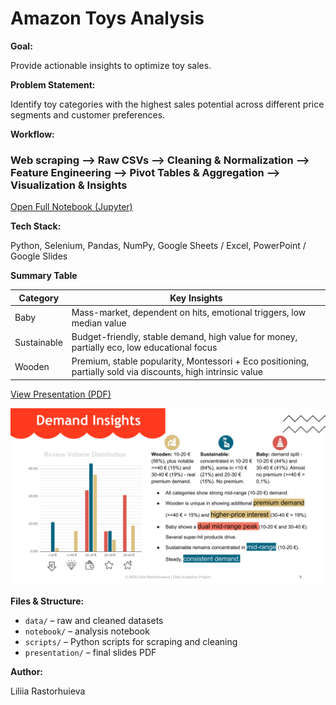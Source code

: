 # Amazon Toys Analysis  
  
**Goal:**  
  
Provide actionable insights to optimize toy sales.  

**Problem Statement:**    
  
Identify toy categories with the highest sales potential across different price segments and customer preferences.
  
**Workflow:**  
  
### Web scraping **-->** Raw CSVs **-->** Cleaning & Normalization **-->** Feature Engineering **-->** Pivot Tables & Aggregation **-->** Visualization & Insights  
[Open Full Notebook (Jupyter)](notebook/amazon_toy_market_analysis.ipynb)
  
**Tech Stack:**  
  
Python, Selenium, Pandas, NumPy, Google Sheets / Excel, PowerPoint / Google Slides  
  
**Summary Table**  
  
| Category    | Key Insights                                                                 |
|------------|-----------------------------------------------------------------------------|
| Baby       | Mass-market, dependent on hits, emotional triggers, low median value        |
| Sustainable| Budget-friendly, stable demand, high value for money, partially eco, low educational focus |
| Wooden     | Premium, stable popularity, Montessori + Eco positioning, partially sold via discounts, high intrinsic value |  
  
[View Presentation (PDF)](presentation/Amazon_toy_analysis_2025.pdf)  

![Project Slide](presentation/Amazon_toy_analysis_2025.png)  
  
**Files & Structure:**  
  
- `data/` – raw and cleaned datasets  
- `notebook/` – analysis notebook  
- `scripts/` – Python scripts for scraping and cleaning  
- `presentation/` – final slides PDF  
  
**Author:**  
  
Liliia Rastorhuieva


